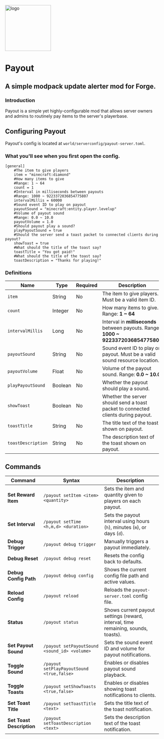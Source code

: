 <img src="https://iili.io/Ko2KRDv.png" width="150" alt="logo">

# Payout
## A simple modpack update alerter mod for Forge.

### Introduction
Payout is a simple yet highly-configurable mod that allows server owners and admins to routinely pay items to the server's playerbase.

## Configuring Payout
Payout's config is located at `world/serverconfig/payout-server.toml`.

### What you'll see when you first open the config.
````
[general]
	#The item to give players
	item = "minecraft:diamond"
	#How many items to give
	#Range: 1 ~ 64
	count = 1
	#Interval in milliseconds between payouts
	#Range: 1000 ~ 9223372036854775807
	intervalMillis = 60000
	#Sound event ID to play on payout
	payoutSound = "minecraft:entity.player.levelup"
	#Volume of payout sound
	#Range: 0.0 ~ 10.0
	payoutVolume = 1.0
	#Should payout play a sound?
	playPayoutSound = true
	#Should the server send a toast packet to connected clients during payout?
	showToast = true
	#What should the title of the toast say?
	toastTitle = "You got paid!"
	#What should the title of the toast say?
	toastDescription = "Thanks for playing!"
````
### Definitions
| Name              | Type     | Required | Description                                                                                   | Default Value                          | Example Value                |
|-------------------|----------|----------|-----------------------------------------------------------------------------------------------|----------------------------------------|------------------------------|
| `item`            | String   | No       | The item to give players. Must be a valid item ID.                                            | `"minecraft:diamond"`                   | `"minecraft:emerald"`        |
| `count`           | Integer  | No       | How many items to give. Range: **1 ~ 64**                                                     | `1`                                    | `5`                          |
| `intervalMillis`  | Long     | No       | Interval in **milliseconds** between payouts. Range: **1000 ~ 9223372036854775807**           | `60000` (60 seconds)                   | `120000` (2 minutes)         |
| `payoutSound`     | String   | No       | Sound event ID to play on payout. Must be a valid sound resource location.                    | `"minecraft:entity.player.levelup"`     | `"minecraft:entity.cat.purr"`|
| `payoutVolume`    | Float    | No       | Volume of the payout sound. Range: **0.0 ~ 10.0**                                             | `1.0`                                  | `0.5`                        |
| `playPayoutSound` | Boolean  | No       | Whether the payout should play a sound.                                                       | `true`                                 | `false`                      |
| `showToast`       | Boolean  | No       | Whether the server should send a toast packet to connected clients during payout.             | `true`                                 | `false`                      |
| `toastTitle`      | String   | No       | The title text of the toast shown on payout.                                                  | `"You got paid!"`                       | `"Daily Reward!"`            |
| `toastDescription`| String   | No       | The description text of the toast shown on payout.                                            | `"Thanks for playing!"`                 | `"Come back tomorrow!"`      |

## Commands
| Command                 | Syntax                                             | Description                                                                 |
|--------------------------|----------------------------------------------------|-----------------------------------------------------------------------------|
| **Set Reward Item**      | `/payout setItem <item> <quantity>`                | Sets the item and quantity given to players on each payout.                 |
| **Set Interval**         | `/payout setTime <h,m,d> <duration>`               | Sets the payout interval using hours (`h`), minutes (`m`), or days (`d`).   |
| **Debug Trigger**        | `/payout debug trigger`                            | Manually triggers a payout immediately.                                     |
| **Debug Reset**          | `/payout debug reset`                              | Resets the config back to defaults.                                         |
| **Debug Config Path**    | `/payout debug config`                             | Shows the current config file path and active values.                       |
| **Reload Config**        | `/payout reload`                                   | Reloads the `payout-server.toml` config file.                               |
| **Status**               | `/payout status`                                   | Shows current payout settings (reward, interval, time remaining, sounds, toasts). |
| **Set Payout Sound**     | `/payout setPayoutSound <sound_id> <volume>`       | Sets the sound event ID and volume for payout notifications.                |
| **Toggle Sound**         | `/payout setPlayPayoutSound <true,false>`          | Enables or disables payout sound playback.                                  |
| **Toggle Toasts**        | `/payout setShowToasts <true,false>`               | Enables or disables showing toast notifications to clients.                 |
| **Set Toast Title**      | `/payout setToastTitle <text>`                     | Sets the title text of the toast notification.                              |
| **Set Toast Description**| `/payout setToastDescription <text>`               | Sets the description text of the toast notification.                        |

